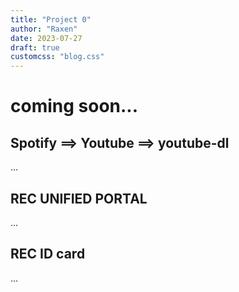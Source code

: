 ```yaml
---
title: "Project 0"
author: "Raxen"
date: 2023-07-27
draft: true
customcss: "blog.css"
---
```


# coming soon...

## Spotify ==> Youtube ==> youtube-dl

...

## REC UNIFIED PORTAL

...

## REC ID card

...
